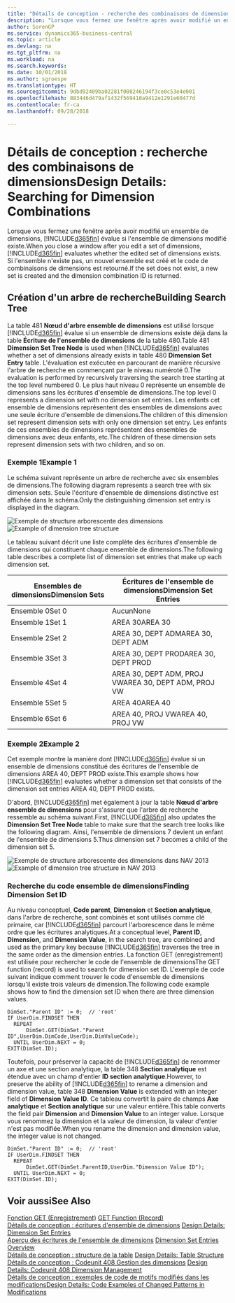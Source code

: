 ```yaml
---
title: "Détails de conception - recherche des combinaisons de dimensions | Microsoft Docs"
description: "Lorsque vous fermez une fenêtre après avoir modifié un ensemble de dimensions, Business Central évalue si l'ensemble de dimensions modifié existe. Si l'ensemble n'existe pas, un nouvel ensemble est créé et le code de combinaisons de dimensions est retourné."
author: SorenGP
ms.service: dynamics365-business-central
ms.topic: article
ms.devlang: na
ms.tgt_pltfrm: na
ms.workload: na
ms.search.keywords: 
ms.date: 10/01/2018
ms.author: sgroespe
ms.translationtype: HT
ms.sourcegitcommit: 9dbd92409ba02281f008246194f3ce0c53e4e001
ms.openlocfilehash: 883446d479af1432f569410a9412e1291e60477d
ms.contentlocale: fr-ca
ms.lasthandoff: 09/28/2018

---
```

# <a name="design-details-searching-for-dimension-combinations"></a><span data-ttu-id="a5935-104">Détails de conception : recherche des combinaisons de dimensions</span><span class="sxs-lookup"><span data-stu-id="a5935-104">Design Details: Searching for Dimension Combinations</span></span>
<span data-ttu-id="a5935-105">Lorsque vous fermez une fenêtre après avoir modifié un ensemble de dimensions, [!INCLUDE[d365fin](includes/d365fin_md.md)] évalue si l'ensemble de dimensions modifié existe.</span><span class="sxs-lookup"><span data-stu-id="a5935-105">When you close a window after you edit a set of dimensions, [!INCLUDE[d365fin](includes/d365fin_md.md)] evaluates whether the edited set of dimensions exists.</span></span> <span data-ttu-id="a5935-106">Si l'ensemble n'existe pas, un nouvel ensemble est créé et le code de combinaisons de dimensions est retourné.</span><span class="sxs-lookup"><span data-stu-id="a5935-106">If the set does not exist, a new set is created and the dimension combination ID is returned.</span></span>  

## <a name="building-search-tree"></a><span data-ttu-id="a5935-107">Création d'un arbre de recherche</span><span class="sxs-lookup"><span data-stu-id="a5935-107">Building Search Tree</span></span>  
 <span data-ttu-id="a5935-108">La table 481 **Nœud d'arbre ensemble de dimensions** est utilisé lorsque [!INCLUDE[d365fin](includes/d365fin_md.md)] évalue si un ensemble de dimensions existe déjà dans la table **Écriture de l'ensemble de dimensions** de la table 480.</span><span class="sxs-lookup"><span data-stu-id="a5935-108">Table 481 **Dimension Set Tree Node** is used when [!INCLUDE[d365fin](includes/d365fin_md.md)] evaluates whether a set of dimensions already exists in table 480 **Dimension Set Entry** table.</span></span> <span data-ttu-id="a5935-109">L'évaluation est exécutée en parcourant de manière récursive l'arbre de recherche en commençant par le niveau numéroté 0.</span><span class="sxs-lookup"><span data-stu-id="a5935-109">The evaluation is performed by recursively traversing the search tree starting at the top level numbered 0.</span></span> <span data-ttu-id="a5935-110">Le plus haut niveau 0 représente un ensemble de dimensions sans les écritures d'ensemble de dimensions.</span><span class="sxs-lookup"><span data-stu-id="a5935-110">The top level 0 represents a dimension set with no dimension set entries.</span></span> <span data-ttu-id="a5935-111">Les enfants cet ensemble de dimensions représentent des ensembles de dimensions avec une seule écriture d'ensemble de dimensions.</span><span class="sxs-lookup"><span data-stu-id="a5935-111">The children of this dimension set represent dimension sets with only one dimension set entry.</span></span> <span data-ttu-id="a5935-112">Les enfants de ces ensembles de dimensions représentent des ensembles de dimensions avec deux enfants, etc.</span><span class="sxs-lookup"><span data-stu-id="a5935-112">The children of these dimension sets represent dimension sets with two children, and so on.</span></span>  

### <a name="example-1"></a><span data-ttu-id="a5935-113">Exemple 1</span><span class="sxs-lookup"><span data-stu-id="a5935-113">Example 1</span></span>  
 <span data-ttu-id="a5935-114">Le schéma suivant représente un arbre de recherche avec six ensembles de dimensions.</span><span class="sxs-lookup"><span data-stu-id="a5935-114">The following diagram represents a search tree with six dimension sets.</span></span> <span data-ttu-id="a5935-115">Seule l'écriture d'ensemble de dimensions distinctive est affichée dans le schéma.</span><span class="sxs-lookup"><span data-stu-id="a5935-115">Only the distinguishing dimension set entry is displayed in the diagram.</span></span>  

 <span data-ttu-id="a5935-116">![Exemple de structure arborescente des dimensions](media/nav2013_dimension_tree.png "Exemple de structure arborescente des dimensions")</span><span class="sxs-lookup"><span data-stu-id="a5935-116">![Example of dimension tree structure](media/nav2013_dimension_tree.png "Example of dimension tree structure")</span></span>  

 <span data-ttu-id="a5935-117">Le tableau suivant décrit une liste complète des écritures d'ensemble de dimensions qui constituent chaque ensemble de dimensions.</span><span class="sxs-lookup"><span data-stu-id="a5935-117">The following table describes a complete list of dimension set entries that make up each dimension set.</span></span>  

|<span data-ttu-id="a5935-118">Ensembles de dimensions</span><span class="sxs-lookup"><span data-stu-id="a5935-118">Dimension Sets</span></span>|<span data-ttu-id="a5935-119">Écritures de l'ensemble de dimensions</span><span class="sxs-lookup"><span data-stu-id="a5935-119">Dimension Set Entries</span></span>|  
|--------------------|---------------------------|  
|<span data-ttu-id="a5935-120">Ensemble 0</span><span class="sxs-lookup"><span data-stu-id="a5935-120">Set 0</span></span>|<span data-ttu-id="a5935-121">Aucun</span><span class="sxs-lookup"><span data-stu-id="a5935-121">None</span></span>|  
|<span data-ttu-id="a5935-122">Ensemble 1</span><span class="sxs-lookup"><span data-stu-id="a5935-122">Set 1</span></span>|<span data-ttu-id="a5935-123">AREA 30</span><span class="sxs-lookup"><span data-stu-id="a5935-123">AREA 30</span></span>|  
|<span data-ttu-id="a5935-124">Ensemble 2</span><span class="sxs-lookup"><span data-stu-id="a5935-124">Set 2</span></span>|<span data-ttu-id="a5935-125">AREA 30, DEPT ADM</span><span class="sxs-lookup"><span data-stu-id="a5935-125">AREA 30, DEPT ADM</span></span>|  
|<span data-ttu-id="a5935-126">Ensemble 3</span><span class="sxs-lookup"><span data-stu-id="a5935-126">Set 3</span></span>|<span data-ttu-id="a5935-127">AREA 30, DEPT PROD</span><span class="sxs-lookup"><span data-stu-id="a5935-127">AREA 30, DEPT PROD</span></span>|  
|<span data-ttu-id="a5935-128">Ensemble 4</span><span class="sxs-lookup"><span data-stu-id="a5935-128">Set 4</span></span>|<span data-ttu-id="a5935-129">AREA 30, DEPT ADM, PROJ VW</span><span class="sxs-lookup"><span data-stu-id="a5935-129">AREA 30, DEPT ADM, PROJ VW</span></span>|  
|<span data-ttu-id="a5935-130">Ensemble 5</span><span class="sxs-lookup"><span data-stu-id="a5935-130">Set 5</span></span>|<span data-ttu-id="a5935-131">AREA 40</span><span class="sxs-lookup"><span data-stu-id="a5935-131">AREA 40</span></span>|  
|<span data-ttu-id="a5935-132">Ensemble 6</span><span class="sxs-lookup"><span data-stu-id="a5935-132">Set 6</span></span>|<span data-ttu-id="a5935-133">AREA 40, PROJ VW</span><span class="sxs-lookup"><span data-stu-id="a5935-133">AREA 40, PROJ VW</span></span>|  

### <a name="example-2"></a><span data-ttu-id="a5935-134">Exemple 2</span><span class="sxs-lookup"><span data-stu-id="a5935-134">Example 2</span></span>  
 <span data-ttu-id="a5935-135">Cet exemple montre la manière dont [!INCLUDE[d365fin](includes/d365fin_md.md)] évalue si un ensemble de dimensions constitué des écritures de l'ensemble de dimensions AREA 40, DEPT PROD existe.</span><span class="sxs-lookup"><span data-stu-id="a5935-135">This example shows how [!INCLUDE[d365fin](includes/d365fin_md.md)] evaluates whether a dimension set that consists of the dimension set entries AREA 40, DEPT PROD exists.</span></span>  

 <span data-ttu-id="a5935-136">D'abord, [!INCLUDE[d365fin](includes/d365fin_md.md)] met également à jour la table **Nœud d'arbre ensemble de dimensions** pour s'assurer que l'arbre de recherche ressemble au schéma suivant.</span><span class="sxs-lookup"><span data-stu-id="a5935-136">First, [!INCLUDE[d365fin](includes/d365fin_md.md)] also updates the **Dimension Set Tree Node** table to make sure that the search tree looks like the following diagram.</span></span> <span data-ttu-id="a5935-137">Ainsi, l'ensemble de dimensions 7 devient un enfant de l'ensemble de dimensions 5.</span><span class="sxs-lookup"><span data-stu-id="a5935-137">Thus dimension set 7 becomes a child of the dimension set 5.</span></span>  

 <span data-ttu-id="a5935-138">![Exemple de structure arborescente des dimensions dans NAV 2013](media/nav2013_dimension_tree_example2.png "Exemple de structure arborescente des dimensions dans NAV 2013")</span><span class="sxs-lookup"><span data-stu-id="a5935-138">![Example of dimension tree structure in NAV 2013](media/nav2013_dimension_tree_example2.png "Example of dimension tree structure in NAV 2013")</span></span>  

### <a name="finding-dimension-set-id"></a><span data-ttu-id="a5935-139">Recherche du code ensemble de dimensions</span><span class="sxs-lookup"><span data-stu-id="a5935-139">Finding Dimension Set ID</span></span>  
 <span data-ttu-id="a5935-140">Au niveau conceptuel, **Code parent**, **Dimension** et **Section analytique**, dans l'arbre de recherche, sont combinés et sont utilisés comme clé primaire, car [!INCLUDE[d365fin](includes/d365fin_md.md)] parcourt l'arborescence dans le même ordre que les écritures analytiques.</span><span class="sxs-lookup"><span data-stu-id="a5935-140">At a conceptual level, **Parent ID**, **Dimension**, and **Dimension Value**, in the search tree, are combined and used as the primary key because [!INCLUDE[d365fin](includes/d365fin_md.md)] traverses the tree in the same order as the dimension entries.</span></span> <span data-ttu-id="a5935-141">La fonction GET (enregistrement) est utilisée pour rechercher le code de l'ensemble de dimensions</span><span class="sxs-lookup"><span data-stu-id="a5935-141">The GET function (record) is used to search for dimension set ID.</span></span> <span data-ttu-id="a5935-142">L'exemple de code suivant indique comment trouver le code d'ensemble de dimensions lorsqu'il existe trois valeurs de dimension.</span><span class="sxs-lookup"><span data-stu-id="a5935-142">The following code example shows how to find the dimension set ID when there are three dimension values.</span></span>  

```  
DimSet."Parent ID" := 0;  // 'root'  
IF UserDim.FINDSET THEN  
  REPEAT  
      DimSet.GET(DimSet."Parent ID",UserDim.DimCode,UserDim.DimValueCode);  
  UNTIL UserDim.NEXT = 0;  
EXIT(DimSet.ID);  

```  

 <span data-ttu-id="a5935-143">Toutefois, pour préserver la capacité de [!INCLUDE[d365fin](includes/d365fin_md.md)] de renommer un axe et une section analytique, la table 348 **Section analytique** est étendue avec un champ d'entier **ID section analytique**.</span><span class="sxs-lookup"><span data-stu-id="a5935-143">However, to preserve the ability of [!INCLUDE[d365fin](includes/d365fin_md.md)] to rename a dimension and dimension value, table 348 **Dimension Value** is extended with an integer field of **Dimension Value ID**.</span></span> <span data-ttu-id="a5935-144">Ce tableau convertit la paire de champs **Axe analytique** et **Section analytique** sur une valeur entière.</span><span class="sxs-lookup"><span data-stu-id="a5935-144">This table converts the field pair **Dimension** and **Dimension Value** to an integer value.</span></span> <span data-ttu-id="a5935-145">Lorsque vous renommez la dimension et la valeur de dimension, la valeur d'entier n'est pas modifiée.</span><span class="sxs-lookup"><span data-stu-id="a5935-145">When you rename the dimension and dimension value, the integer value is not changed.</span></span>  

```  
DimSet."Parent ID" := 0;  // 'root'  
IF UserDim.FINDSET THEN  
  REPEAT  
      DimSet.GET(DimSet.ParentID,UserDim."Dimension Value ID");  
  UNTIL UserDim.NEXT = 0;  
EXIT(DimSet.ID);  

```  

## <a name="see-also"></a><span data-ttu-id="a5935-146">Voir aussi</span><span class="sxs-lookup"><span data-stu-id="a5935-146">See Also</span></span>  
 <span data-ttu-id="a5935-147">[Fonction GET (Enregistrement)](/dynamics-nav/GET-Function--Record-)  </span><span class="sxs-lookup"><span data-stu-id="a5935-147">[GET Function (Record)](/dynamics-nav/GET-Function--Record-)  </span></span>  
 <span data-ttu-id="a5935-148">[Détails de conception : écritures d'ensemble de dimensions](design-details-dimension-set-entries.md) </span><span class="sxs-lookup"><span data-stu-id="a5935-148">[Design Details: Dimension Set Entries](design-details-dimension-set-entries.md) </span></span>  
 <span data-ttu-id="a5935-149">[Aperçu des écritures de l'ensemble de dimensions](design-details-dimension-set-entries-overview.md) </span><span class="sxs-lookup"><span data-stu-id="a5935-149">[Dimension Set Entries Overview](design-details-dimension-set-entries-overview.md) </span></span>  
 <span data-ttu-id="a5935-150">[Détails de conception : structure de la table](design-details-table-structure.md) </span><span class="sxs-lookup"><span data-stu-id="a5935-150">[Design Details: Table Structure](design-details-table-structure.md) </span></span>  
 <span data-ttu-id="a5935-151">[Détails de conception : Codeunit 408 Gestion des dimensions](design-details-codeunit-408-dimension-management.md) </span><span class="sxs-lookup"><span data-stu-id="a5935-151">[Design Details: Codeunit 408 Dimension Management](design-details-codeunit-408-dimension-management.md) </span></span>  
 [<span data-ttu-id="a5935-152">Détails de conception : exemples de code de motifs modifiés dans les modifications</span><span class="sxs-lookup"><span data-stu-id="a5935-152">Design Details: Code Examples of Changed Patterns in Modifications</span></span>](design-details-code-examples-of-changed-patterns-in-modifications.md)

